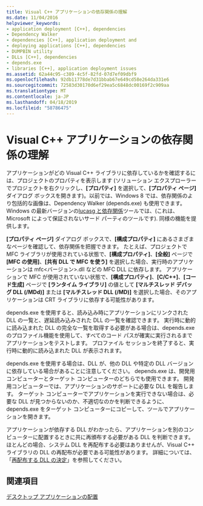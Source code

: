 ```yaml
---
title: Visual C++ アプリケーションの依存関係の理解
ms.date: 11/04/2016
helpviewer_keywords:
- application deployment [C++], dependencies
- Dependency Walker
- dependencies [C++], application deployment and
- deploying applications [C++], dependencies
- DUMPBIN utility
- DLLs [C++], dependencies
- depends.exe
- libraries [C++], application deployment issues
ms.assetid: 62a44c95-c389-4c5f-82fd-07d7ef09dbf9
ms.openlocfilehash: 92db11778de7d31bbab67e649cd58e264da331e6
ms.sourcegitcommit: 72583d30170d6ef29ea5c6848dc00169f2c909aa
ms.translationtype: MT
ms.contentlocale: ja-JP
ms.lasthandoff: 04/18/2019
ms.locfileid: "58786475"
---
```

# <a name="understanding-the-dependencies-of-a-visual-c-application"></a>Visual C++ アプリケーションの依存関係の理解

アプリケーションがどの Visual C++ ライブラリに依存しているかを確認するには、プロジェクトのプロパティを表示します  (ソリューション エクスプローラーでプロジェクトを右クリックし、**[プロパティ]** を選択して、**[プロパティ ページ]** ダイアログ ボックスを開きます)。以前では、Windows 8 では、依存関係のより包括的な画像は、Dependency Walker (depends.exe) も使用できます。 Windows の最新バージョンの[lucasg と依存関係](https://github.com/lucasg/Dependencies)ツールでは、(これは、Microsoft によって保証されないサード パーティのツールです). 同様の機能を提供します。

**[プロパティ ページ]** ダイアログ ボックスで、**[構成プロパティ]** にあるさまざまなページを確認して、依存関係を把握できます。 たとえば、プロジェクトで MFC ライブラリが使用されている状態で、**[構成プロパティ]**、**[全般]** ページで **[MFC の使用]**、**[共有 DLL で MFC を使う]** を選択した場合、実行時のアプリケーションは mfc\<バージョン>.dll などの MFC DLL に依存します。 アプリケーションで MFC が使用されていない状態で、**[構成プロパティ]**、**[C/C++]**、**[コード生成]** ページで **[ランタイム ライブラリ]** の値として **[マルチスレッド デバッグ DLL (/MDd)]** または **[マルチスレッド DLL (/MD)]** を選択した場合、そのアプリケーションは CRT ライブラリに依存する可能性があります。

depends.exe を使用すると、読み込み時にアプリケーションにリンクされた DLL の一覧と、遅延読み込みされた DLL の一覧を確認できます。 実行時に動的に読み込まれた DLL の完全な一覧を取得する必要がある場合は、depends.exe のプロファイル機能を使用して、すべてのコード パスが確実に実行されるまでアプリケーションをテストします。 プロファイル セッションを終了すると、実行時に動的に読み込まれた DLL が表示されます。

depends.exe を使用する場合は、DLL が、他の DLL や特定の DLL バージョンに依存している場合があることに注意してください。 depends.exe は、開発用コンピューターとターゲット コンピューターのどちらでも使用できます。 開発用コンピューターでは、アプリケーションのサポートに必要な DLL を報告します。 ターゲット コンピューターでアプリケーションを実行できない場合は、必要な DLL が見つからないのか、不適切なのかを判断できるように、depends.exe をターゲット コンピューターにコピーして、ツールでアプリケーションを開きます。

アプリケーションが依存する DLL がわかったら、アプリケーションを別のコンピューターに配置するときに共に再頒布する必要がある DLL を判断できます。 ほとんどの場合、システム DLL を再配布する必要はありませんが、Visual C++ ライブラリの DLL の再配布が必要である可能性があります。 詳細については、「[再配布する DLL の決定](determining-which-dlls-to-redistribute.md)」を参照してください。

## <a name="see-also"></a>関連項目

[デスクトップ アプリケーションの配置](deploying-native-desktop-applications-visual-cpp.md)
